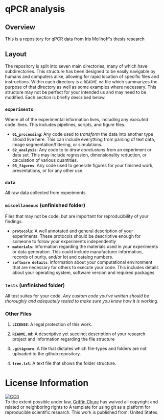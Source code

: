 # qPCR analysis 

## Overview
This is a repository for qPCR data from Iris Mollhoff's thesis research

## Layout

The repository is split into seven main directories, many of which have subdirectories. This structure has been designed to be easily navigable by humans and computers alike, allowing for rapid location of specific files and instructions. Within each directory is a `README.md` file which summarizes the purpose of that directory as well as some examples where necessary. This structure may not be perfect for your intended us and may need to be modified. Each section is briefly described below. 

### **`experiments`** 
Where all of the experimental information lives, including any *executed* code. lives. This includes pipelines, scripts, and figure files. 
 * **`01_processing`**: Any code used to *transform* the data into another type should live here. This can include everything from parsing of text data, image segmentation/filtering, or simulations.
 * **`02_analysis`**: Any code to to *draw conclusions* from an experiment or data set. This may include regression, dimensionality reduction, or calculation of various quantities.
 * **`03_figures`**: Any code used to generate figures for your finished work, presentations, or for any other use.

### **`data`** 
All raw data collected from experiments

### **`miscellaneous`** (unfinished folder)
Files that may not be code, but are important for reproducibility of your findings.
* **`protocols`**: A well annotated and general description of your experiments. These protocols should be descriptive enough for someone to follow your experiments independently 
* **`materials`**: Information regarding the materials used in your experiments or data generation. This could include manufacturer information, records of purity, and/or lot and catalog numbers.
* **`software details`**: Information about your computational environment that are necessary for others to execute your code. This includes details about your operating system, software version and required packages.

### **`tests`** (unfinished folder)
All test suites for your code. *Any custom code you've written should be thoroughly and adequately tested to make sure you know how it is working.*

### Other Files

1. **`LICENSE`**: A legal protection of this work.

2. **`README.md`**: A descriptive yet succinct description of your research project and information regarding the file structure

3. **`.gitignore`**: A file that dictates which file-types and folders are not uploaded to the github repository.

4. **`tree.txt`**: A text file that shows the folder structure.

# License Information

<p xmlns:dct="http://purl.org/dc/terms/" xmlns:vcard="http://www.w3.org/2001/vcard-rdf/3.0#">
  <a rel="license"
     href="http://creativecommons.org/publicdomain/zero/1.0/">
    <img src="http://i.creativecommons.org/p/zero/1.0/88x31.png" style="border-style: none;" alt="CC0" />
  </a>
  <br />
  To the extent possible under law,
  <a rel="dct:publisher"
     href="github.com/gchure/reproducible_research">
    <span property="dct:title">Griffin Chure</span></a>
  has waived all copyright and related or neighboring rights to
  <span property="dct:title">A template for using git as a platform for reproducible scientific research</span>.
This work is published from:
<span property="vcard:Country" datatype="dct:ISO3166"
      content="US" about="github.com/gchure/reproducible_research">
  United States</span>.
</p>